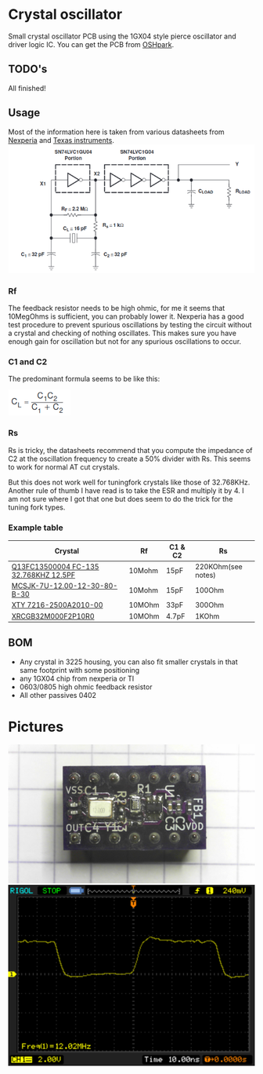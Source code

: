 # Crystal oscillator
Small crystal oscillator PCB using the 1GX04 style pierce oscillator and driver logic IC. You can get the PCB from [OSHpark](https://oshpark.com/shared_projects/tEdkEFkm).
## TODO's
All finished!
## Usage
Most of the information here is taken from various datasheets from [Nexperia](https://assets.nexperia.com/documents/data-sheet/74LVC1GX04.pdf) and [Texas instruments](https://www.ti.com/product/SN74LVC1GX04).
![Basic Pierce oscillator schematic](readme_files/Pierce_Oscillator.png)
### Rf
The feedback resistor needs to be high ohmic, for me it seems that 10MegOhms is sufficient, you can probably lower it. 
Nexperia has a good test procedure to prevent spurious oscillations by testing the circuit without a crystal and checking of nothing oscillates. This makes sure you have enough gain for oscillation but not for any spurious oscillations to occur.
### C1 and C2
The predominant formula seems to be like this:

![Cl equation](readme_files/CL_equation.png)
### Rs
Rs is tricky, the datasheets recommend that you compute the impedance of C2 at the oscillation frequency to create a 50% divider with Rs. This seems to work for normal AT cut crystals.

But this does not work well for tuningfork crystals like those of 32.768KHz. Another rule of thumb I have read is to take the ESR and multiply it by 4. I am not sure where I got that one but does seem to do the trick for the tuning fork types.
### Example table
Crystal|Rf|C1 & C2| Rs
-------|--|-------|---
[Q13FC13500004 FC-135 32.768KHZ 12.5PF](http://www.farnell.com/datasheets/2018173.pdf)|10Mohm|15pF|220KOhm(see notes)
[MCSJK-7U-12.00-12-30-80-B-30](http://www.farnell.com/datasheets/2864166.pdf)|10Mohm|15pF|100Ohm
[XTY 7216-2500A2010-00 ](https://lcsc.com/product-detail/New-Arrivals_XTY-7216-2500A2010-00_C389792.html)|10MOhm|33pF|300Ohm
[XRCGB32M000F2P10R0](https://www.murata.com/products/productdata/8801079492638/SPEC-XRCGB32M000F2P10R0.pdf)|10MOhm|4.7pF|1KOhm

## BOM
* Any crystal in 3225 housing, you can also fit smaller crystals in that same footprint with some positioning
* any 1GX04 chip from nexperia or TI
* 0603/0805 high ohmic feedback resistor
* All other passives 0402
# Pictures
![12MHz oscillator](readme_files/12MHz_osc.jpg)
![12MHz oscillator output](readme_files/scope_output.png)


